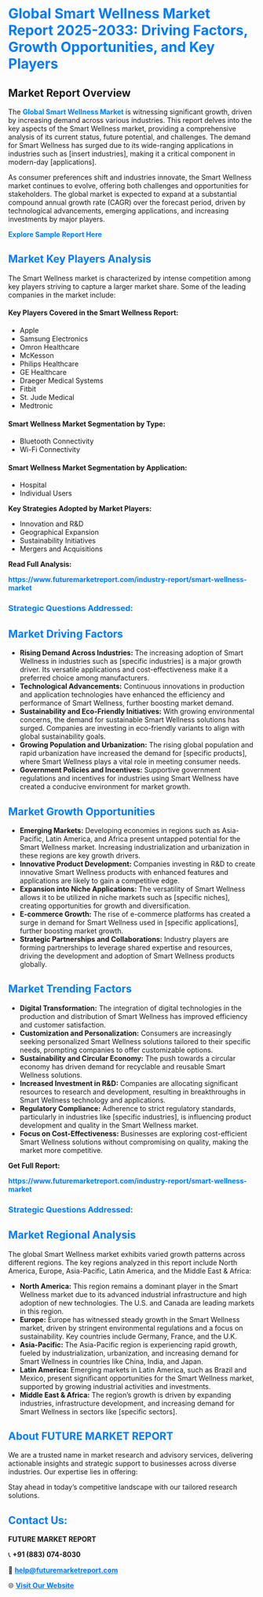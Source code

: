 <h1 style="color: #007BFF;">Global Smart Wellness Market Report 2025-2033: Driving Factors, Growth Opportunities, and Key Players</h1>

<section id="overview">
<h2>Market Report Overview</h2>
<p>The <a href="https://www.futuremarketreport.com/industry-report/smart-wellness-market" style="color: #007BFF; text-decoration: none;"><strong>Global Smart Wellness Market</strong></a> is witnessing significant growth, driven by increasing demand across various industries. This report delves into the key aspects of the Smart Wellness market, providing a comprehensive analysis of its current status, future potential, and challenges. The demand for Smart Wellness has surged due to its wide-ranging applications in industries such as [insert industries], making it a critical component in modern-day [applications].</p>
<p>As consumer preferences shift and industries innovate, the Smart Wellness market continues to evolve, offering both challenges and opportunities for stakeholders. The global market is expected to expand at a substantial compound annual growth rate (CAGR) over the forecast period, driven by technological advancements, emerging applications, and increasing investments by major players.</p>
</section>

<section id="overview">
<p><a href="https://www.futuremarketreport.com/request-sample/reportId=105523" style="color: #007BFF; text-decoration: none;"><strong>Explore Sample Report Here</strong></a></p>
</section>

<section id="key-players">
<h2 style="color: #007BFF;">Market Key Players Analysis</h2>
<p>The Smart Wellness market is characterized by intense competition among key players striving to capture a larger market share. Some of the leading companies in the market include:</p>
<h4>Key Players Covered in the Smart Wellness Report:</h4>
<ul><li>Apple</li><li>Samsung Electronics</li><li>Omron Healthcare</li><li>McKesson</li><li>Philips Healthcare</li><li>GE Healthcare</li><li>Draeger Medical Systems</li><li>Fitbit</li><li>St. Jude Medical</li><li>Medtronic</li></ul>
<h4>Smart Wellness Market Segmentation by Type:</h4>
<ul><li>Bluetooth Connectivity</li><li>Wi-Fi Connectivity</li></ul>

<h4>Smart Wellness Market Segmentation by Application:</h4>
<ul><li>Hospital</li><li>Individual Users</li></ul>
<p><strong>Key Strategies Adopted by Market Players:</strong></p>
<ul>
<li>Innovation and R&D</li>
<li>Geographical Expansion</li>
<li>Sustainability Initiatives</li>
<li>Mergers and Acquisitions</li>
</ul>
</section>

<section>
<p><strong>Read Full Analysis: </strong></p><a href="https://www.futuremarketreport.com/industry-report/smart-wellness-market" style="color: #007BFF; text-decoration: none;"><strong>https://www.futuremarketreport.com/industry-report/smart-wellness-market</strong></a>
<h3 style="color: #007BFF;">Strategic Questions Addressed:</h3>
</section>

<section id="driving-factors">
<h2 style="color: #007BFF;">Market Driving Factors</h2>
<ul>
<li><strong>Rising Demand Across Industries:</strong> The increasing adoption of Smart Wellness in industries such as [specific industries] is a major growth driver. Its versatile applications and cost-effectiveness make it a preferred choice among manufacturers.</li>
<li><strong>Technological Advancements:</strong> Continuous innovations in production and application technologies have enhanced the efficiency and performance of Smart Wellness, further boosting market demand.</li>
<li><strong>Sustainability and Eco-Friendly Initiatives:</strong> With growing environmental concerns, the demand for sustainable Smart Wellness solutions has surged. Companies are investing in eco-friendly variants to align with global sustainability goals.</li>
<li><strong>Growing Population and Urbanization:</strong> The rising global population and rapid urbanization have increased the demand for [specific products], where Smart Wellness plays a vital role in meeting consumer needs.</li>
<li><strong>Government Policies and Incentives:</strong> Supportive government regulations and incentives for industries using Smart Wellness have created a conducive environment for market growth.</li>
</ul>
</section>

<section id="growth-opportunities">
<h2 style="color: #007BFF;">Market Growth Opportunities</h2>
<ul>
<li><strong>Emerging Markets:</strong> Developing economies in regions such as Asia-Pacific, Latin America, and Africa present untapped potential for the Smart Wellness market. Increasing industrialization and urbanization in these regions are key growth drivers.</li>
<li><strong>Innovative Product Development:</strong> Companies investing in R&D to create innovative Smart Wellness products with enhanced features and applications are likely to gain a competitive edge.</li>
<li><strong>Expansion into Niche Applications:</strong> The versatility of Smart Wellness allows it to be utilized in niche markets such as [specific niches], creating opportunities for growth and diversification.</li>
<li><strong>E-commerce Growth:</strong> The rise of e-commerce platforms has created a surge in demand for Smart Wellness used in [specific applications], further boosting market growth.</li>
<li><strong>Strategic Partnerships and Collaborations:</strong> Industry players are forming partnerships to leverage shared expertise and resources, driving the development and adoption of Smart Wellness products globally.</li>
</ul>
</section>

<section id="trending-factors">
<h2 style="color: #007BFF;">Market Trending Factors</h2>
<ul>
<li><strong>Digital Transformation:</strong> The integration of digital technologies in the production and distribution of Smart Wellness has improved efficiency and customer satisfaction.</li>
<li><strong>Customization and Personalization:</strong> Consumers are increasingly seeking personalized Smart Wellness solutions tailored to their specific needs, prompting companies to offer customizable options.</li>
<li><strong>Sustainability and Circular Economy:</strong> The push towards a circular economy has driven demand for recyclable and reusable Smart Wellness solutions.</li>
<li><strong>Increased Investment in R&D:</strong> Companies are allocating significant resources to research and development, resulting in breakthroughs in Smart Wellness technology and applications.</li>
<li><strong>Regulatory Compliance:</strong> Adherence to strict regulatory standards, particularly in industries like [specific industries], is influencing product development and quality in the Smart Wellness market.</li>
<li><strong>Focus on Cost-Effectiveness:</strong> Businesses are exploring cost-efficient Smart Wellness solutions without compromising on quality, making the market more competitive.</li>
</ul>
</section>

<section>
<p><strong>Get Full Report: </strong></p><a href="https://www.futuremarketreport.com/industry-report/smart-wellness-market" style="color: #007BFF; text-decoration: none;"><strong>https://www.futuremarketreport.com/industry-report/smart-wellness-market</strong></a>
<h3 style="color: #007BFF;">Strategic Questions Addressed:</h3>
</section>


<section id="regional-analysis">
<h2 style="color: #007BFF;">Market Regional Analysis</h2>
<p>The global Smart Wellness market exhibits varied growth patterns across different regions. The key regions analyzed in this report include North America, Europe, Asia-Pacific, Latin America, and the Middle East & Africa:</p>
<ul>
<li><strong>North America:</strong> This region remains a dominant player in the Smart Wellness market due to its advanced industrial infrastructure and high adoption of new technologies. The U.S. and Canada are leading markets in this region.</li>
<li><strong>Europe:</strong> Europe has witnessed steady growth in the Smart Wellness market, driven by stringent environmental regulations and a focus on sustainability. Key countries include Germany, France, and the U.K.</li>
<li><strong>Asia-Pacific:</strong> The Asia-Pacific region is experiencing rapid growth, fueled by industrialization, urbanization, and increasing demand for Smart Wellness in countries like China, India, and Japan.</li>
<li><strong>Latin America:</strong> Emerging markets in Latin America, such as Brazil and Mexico, present significant opportunities for the Smart Wellness market, supported by growing industrial activities and investments.</li>
<li><strong>Middle East & Africa:</strong> The region’s growth is driven by expanding industries, infrastructure development, and increasing demand for Smart Wellness in sectors like [specific sectors].</li>
</ul>
</section>

<footer>
<h2 style="color: #007BFF;">About FUTURE MARKET REPORT</h2>
<p>We are a trusted name in market research and advisory services, delivering actionable insights and strategic support to businesses across diverse industries. Our expertise lies in offering:</p>

<p>Stay ahead in today’s competitive landscape with our tailored research solutions.</p>

<h2 style="color: #007BFF;">Contact Us:</h2>
<p><strong>FUTURE MARKET REPORT</strong></p>
<p>📞 <strong>+91 (883) 074-8030</strong></p>
<p>📧 <strong><a href="mailto:help@futuremarketreport.com" style="color: #007BFF;">help@futuremarketreport.com</a></strong></p>
<p>🌐 <strong><a href="https://www.futuremarketreport.com/" style="color: #007BFF;">Visit Our Website</a></strong></p>
</footer>